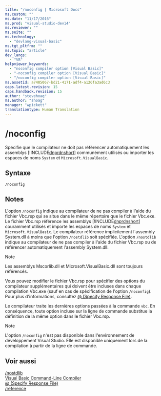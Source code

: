 ```yaml
---
title: "/noconfig | Microsoft Docs"
ms.custom: ""
ms.date: "11/17/2016"
ms.prod: "visual-studio-dev14"
ms.reviewer: ""
ms.suite: ""
ms.technology: 
  - "devlang-visual-basic"
ms.tgt_pltfrm: ""
ms.topic: "article"
dev_langs: 
  - "VB"
helpviewer_keywords: 
  - "noconfig compiler option [Visual Basic]"
  - "-noconfig compiler option [Visual Basic]"
  - "/noconfig compiler option [Visual Basic]"
ms.assetid: a7405067-bd21-4171-adf4-a126fa3ad6c3
caps.latest.revision: 15
caps.handback.revision: 15
author: "stevehoag"
ms.author: "shoag"
manager: "wpickett"
translationtype: Human Translation
---
```

# /noconfig
Spécifie que le compilateur ne doit pas référencer automatiquement les assemblys [!INCLUDE[dnprdnshort](../../../csharp/getting-started/includes/dnprdnshort_md.md)] communément utilisés ou importer les espaces de noms `System` et `Microsoft.VisualBasic`.  
  
## Syntaxe  
  
```  
/noconfig  
```  
  
## Notes  
 L'option `/noconfig` indique au compilateur de ne pas compiler à l'aide du fichier Vbc.rsp qui se situe dans le même répertoire que le fichier Vbc.exe.  Le fichier Vbc.rsp référence les assemblys [!INCLUDE[dnprdnshort](../../../csharp/getting-started/includes/dnprdnshort_md.md)] couramment utilisés et importe les espaces de noms `System` et `Microsoft.VisualBasic`.  Le compilateur référence implicitement l'assembly System.dll à moins que l'option `/nostdlib` soit spécifiée.  L'option `/nostdlib` indique au compilateur de ne pas compiler à l'aide du fichier Vbc.rsp ou de référencer automatiquement l'assembly System.dll.  
  
> [!NOTE]
>  Les assemblys Mscorlib.dll et Microsoft.VisualBasic.dll sont toujours référencés.  
  
 Vous pouvez modifier le fichier Vbc.rsp pour spécifier des options du compilateur supplémentaires qui doivent être incluses dans chaque compilation Vbc.exe \(sauf en cas de spécification de l'option `/noconfig`\).  Pour plus d'informations, consultez [@ \(Specify Response File\)](../../../visual-basic/reference/command-line-compiler/specify-response-file.md).  
  
 Le compilateur traite les dernières options passées à la commande `vbc`.  En conséquence, toute option incluse sur la ligne de commande substitue la définition de la même option dans le fichier Vbc.rsp.  
  
> [!NOTE]
>  L'option `/noconfig` n'est pas disponible dans l'environnement de développement Visual Studio. Elle est disponible uniquement lors de la compilation à partir de la ligne de commande.  
  
## Voir aussi  
 [\/nostdlib](../../../visual-basic/reference/command-line-compiler/nostdlib.md)   
 [Visual Basic Command\-Line Compiler](../../../visual-basic/reference/command-line-compiler/index.md)   
 [@ \(Specify Response File\)](../../../visual-basic/reference/command-line-compiler/specify-response-file.md)   
 [\/reference](../../../visual-basic/reference/command-line-compiler/reference.md)